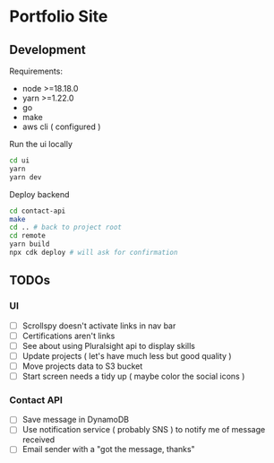 # Portfolio Site

## Development

Requirements:
- node >=18.18.0
- yarn >=1.22.0
- go
- make
- aws cli ( configured )

Run the ui locally
```bash
cd ui
yarn
yarn dev
```

Deploy backend
```bash
cd contact-api
make
cd .. # back to project root
cd remote
yarn build
npx cdk deploy # will ask for confirmation
```

## TODOs

### UI

- [ ] Scrollspy doesn't activate links in nav bar
- [ ] Certifications aren't links
- [ ] See about using Pluralsight api to display skills
- [ ] Update projects ( let's have much less but good quality )
- [ ] Move projects data to S3 bucket
- [ ] Start screen needs a tidy up ( maybe color the social icons )

### Contact API

- [ ] Save message in DynamoDB
- [ ] Use notification service ( probably SNS ) to notify me of message received
- [ ] Email sender with a "got the message, thanks"
